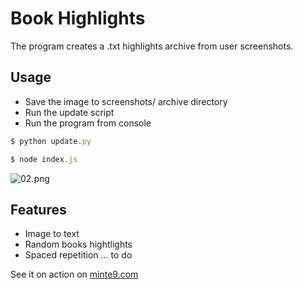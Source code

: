 # Book Highlights

The program creates a .txt highlights archive from user screenshots.

## Usage
- Save the image to screenshots/ archive directory
- Run the update script
- Run the program from console

~~~js
$ python update.py
~~~

~~~js
$ node index.js
~~~

![02.png](https://www.minte9.com/lib/images/github/book-highlights/highlight_02.png)

## Features
- Image to text
- Random books hightlights
- Spaced repetition ... to do


See it on action on [minte9.com](https://www.minte9.com)
